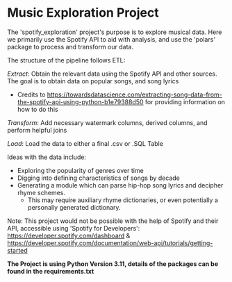 # Music Exploration Project
The 'spotify_exploration' project's purpose is to explore musical data. Here we primarily use the Spotify API to aid with analysis, and use the 'polars' package to process and transform our data.

The structure of the pipeline follows ETL:

*Extract*: Obtain the relevant data using the Spotify API and other sources. The goal is to obtain data on popular songs, and song lyrics
    
   - Credits to https://towardsdatascience.com/extracting-song-data-from-the-spotify-api-using-python-b1e79388d50 for providing information on how to do this

*Transform*: Add necessary watermark columns, derived columns, and perform helpful joins

*Load*: Load the data to either a final .csv or .SQL Table


Ideas with the data include:

- Exploring the popularity of genres over time
- Digging into defining characteristics of songs by decade
- Generating a module which can parse hip-hop song lyrics and decipher rhyme schemes. 
   - This may require auxiliary rhyme dictionaries, or even potentially a personally generated dictionary.


Note: This project would not be possible with the help of Spotify and their API, accessible using 'Spotify for Developers':
https://developer.spotify.com/dashboard & https://developer.spotify.com/documentation/web-api/tutorials/getting-started


**The Project is using Python Version 3.11, details of the packages can be found in the requirements.txt**


